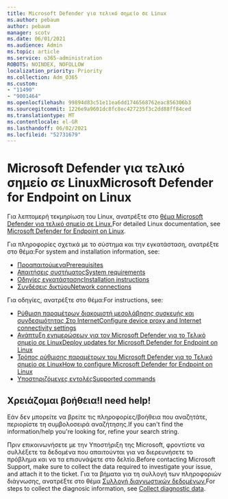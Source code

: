 ```yaml
---
title: Microsoft Defender για τελικό σημείο σε Linux
ms.author: pebaum
author: pebaum
manager: scotv
ms.date: 06/01/2021
ms.audience: Admin
ms.topic: article
ms.service: o365-administration
ROBOTS: NOINDEX, NOFOLLOW
localization_priority: Priority
ms.collection: Adm_O365
ms.custom:
- "11490"
- "9001464"
ms.openlocfilehash: 99894d83c51e11ea6dd1746568762eac856306b3
ms.sourcegitcommit: 1226e9a9601dc8fc8ec427235f3c2dd88ff84ced
ms.translationtype: MT
ms.contentlocale: el-GR
ms.lasthandoff: 06/02/2021
ms.locfileid: "52731679"
---
```

# <a name="microsoft-defender-for-endpoint-on-linux"></a><span data-ttu-id="16be2-102">Microsoft Defender για τελικό σημείο σε Linux</span><span class="sxs-lookup"><span data-stu-id="16be2-102">Microsoft Defender for Endpoint on Linux</span></span>

<span data-ttu-id="16be2-103">Για λεπτομερή τεκμηρίωση του Linux, ανατρέξτε στο [θέμα Microsoft Defender για τελικό σημείο σε Linux.](/microsoft-365/security/defender-endpoint/microsoft-defender-endpoint-linux)</span><span class="sxs-lookup"><span data-stu-id="16be2-103">For detailed Linux documentation, see [Microsoft Defender for Endpoint on Linux](/microsoft-365/security/defender-endpoint/microsoft-defender-endpoint-linux).</span></span>

<span data-ttu-id="16be2-104">Για πληροφορίες σχετικά με το σύστημα και την εγκατάσταση, ανατρέξτε στο θέμα:</span><span class="sxs-lookup"><span data-stu-id="16be2-104">For system and installation information, see:</span></span>

- [<span data-ttu-id="16be2-105">Προαπαιτούμενα</span><span class="sxs-lookup"><span data-stu-id="16be2-105">Prerequisites</span></span>](/microsoft-365/security/defender-endpoint/microsoft-defender-endpoint-linux#prerequisites)
- [<span data-ttu-id="16be2-106">Απαιτήσεις συστήματος</span><span class="sxs-lookup"><span data-stu-id="16be2-106">System requirements</span></span>](/microsoft-365/security/defender-endpoint/microsoft-defender-endpoint-linux#system-requirements)
- [<span data-ttu-id="16be2-107">Οδηγίες εγκατάστασης</span><span class="sxs-lookup"><span data-stu-id="16be2-107">Installation instructions</span></span>](/microsoft-365/security/defender-endpoint/microsoft-defender-endpoint-linux#installation-instructions)
- [<span data-ttu-id="16be2-108">Συνδέσεις δικτύου</span><span class="sxs-lookup"><span data-stu-id="16be2-108">Network connections</span></span>](/microsoft-365/security/defender-endpoint/microsoft-defender-endpoint-linux#network-connections)

<span data-ttu-id="16be2-109">Για οδηγίες, ανατρέξτε στο θέμα:</span><span class="sxs-lookup"><span data-stu-id="16be2-109">For instructions, see:</span></span>

- [<span data-ttu-id="16be2-110">Ρύθμιση παραμέτρων διακομιστή μεσολάβησης συσκευής και συνδεσιμότητας Στο Internet</span><span class="sxs-lookup"><span data-stu-id="16be2-110">Configure device proxy and Internet connectivity settings</span></span>](/microsoft-365/security/defender-endpoint/configure-proxy-internet#enable-access-to-microsoft-defender-atp-service-urls-in-the-proxy-server)
- [<span data-ttu-id="16be2-111">Ανάπτυξη ενημερώσεων για τον Microsoft Defender για το Τελικό σημείο σε Linux</span><span class="sxs-lookup"><span data-stu-id="16be2-111">Deploy updates for Microsoft Defender for Endpoint on Linux</span></span>](/microsoft-365/security/defender-endpoint/linux-updates)
- [<span data-ttu-id="16be2-112">Τρόπος ρύθμισης παραμέτρων του Microsoft Defender για το Τελικό σημείο σε Linux</span><span class="sxs-lookup"><span data-stu-id="16be2-112">How to configure Microsoft Defender for Endpoint on Linux</span></span>](/microsoft-365/security/defender-endpoint/microsoft-defender-endpoint-linux#how-to-configure-microsoft-defender-for-endpoint-on-linux)
- [<span data-ttu-id="16be2-113">Υποστηριζόμενες εντολές</span><span class="sxs-lookup"><span data-stu-id="16be2-113">Supported commands</span></span>](/microsoft-365/security/defender-endpoint/linux-resources#supported-commands)

## <a name="i-need-help"></a><span data-ttu-id="16be2-114">Χρειάζομαι βοήθεια!</span><span class="sxs-lookup"><span data-stu-id="16be2-114">I need help!</span></span>

<span data-ttu-id="16be2-115">Εάν δεν μπορείτε να βρείτε τις πληροφορίες/βοήθεια που αναζητάτε, περιορίστε τη συμβολοσειρά αναζήτησης.</span><span class="sxs-lookup"><span data-stu-id="16be2-115">If you can't find the information/help you're looking for, refine your search string.</span></span>

<span data-ttu-id="16be2-116">Πριν επικοινωνήσετε με την Υποστήριξη της Microsoft, φροντίστε να συλλέξετε τα δεδομένα που απαιτούνται για να διερευνήσετε το πρόβλημα και να τα επισυνάψετε στο δελτίο.</span><span class="sxs-lookup"><span data-stu-id="16be2-116">Before contacting Microsoft Support, make sure to collect the data required to investigate your issue, and attach it to the ticket.</span></span> <span data-ttu-id="16be2-117">Για τα βήματα για τη συλλογή των πληροφοριών διάγνωσης, ανατρέξτε στο θέμα [Συλλογή διαγνωστικών δεδομένων.](/microsoft-365/security/defender-endpoint/linux-resources#collect-diagnostic-information)</span><span class="sxs-lookup"><span data-stu-id="16be2-117">For steps to collect the diagnosic information, see [Collect diagnostic data](/microsoft-365/security/defender-endpoint/linux-resources#collect-diagnostic-information).</span></span>